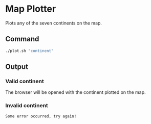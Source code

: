 # Map Plotter

Plots any of the seven continents on the map.

## Command

``` sh
./plot.sh "continent"
```

## Output

### Valid continent

The browser will be opened with the continent plotted on the map.

### Invalid continent

``` sh
Some error occurred, try again!
```
